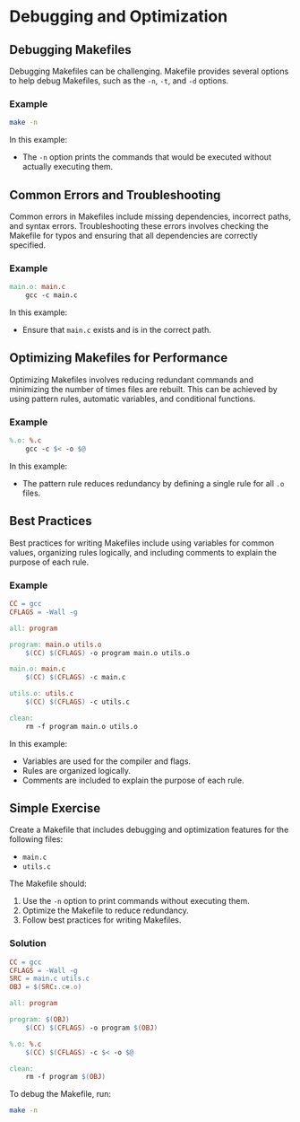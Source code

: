 # Debugging and Optimization

## Debugging Makefiles
Debugging Makefiles can be challenging. Makefile provides several options to help debug Makefiles, such as the `-n`, `-t`, and `-d` options.

### Example
```sh
make -n
```

In this example:
- The `-n` option prints the commands that would be executed without actually executing them.

## Common Errors and Troubleshooting
Common errors in Makefiles include missing dependencies, incorrect paths, and syntax errors. Troubleshooting these errors involves checking the Makefile for typos and ensuring that all dependencies are correctly specified.

### Example
```makefile
main.o: main.c
    gcc -c main.c
```

In this example:
- Ensure that `main.c` exists and is in the correct path.

## Optimizing Makefiles for Performance
Optimizing Makefiles involves reducing redundant commands and minimizing the number of times files are rebuilt. This can be achieved by using pattern rules, automatic variables, and conditional functions.

### Example
```makefile
%.o: %.c
    gcc -c $< -o $@
```

In this example:
- The pattern rule reduces redundancy by defining a single rule for all `.o` files.

## Best Practices
Best practices for writing Makefiles include using variables for common values, organizing rules logically, and including comments to explain the purpose of each rule.

### Example
```makefile
CC = gcc
CFLAGS = -Wall -g

all: program

program: main.o utils.o
    $(CC) $(CFLAGS) -o program main.o utils.o

main.o: main.c
    $(CC) $(CFLAGS) -c main.c

utils.o: utils.c
    $(CC) $(CFLAGS) -c utils.c

clean:
    rm -f program main.o utils.o
```

In this example:
- Variables are used for the compiler and flags.
- Rules are organized logically.
- Comments are included to explain the purpose of each rule.

## Simple Exercise
Create a Makefile that includes debugging and optimization features for the following files:
- `main.c`
- `utils.c`

The Makefile should:
1. Use the `-n` option to print commands without executing them.
2. Optimize the Makefile to reduce redundancy.
3. Follow best practices for writing Makefiles.

### Solution
```makefile
CC = gcc
CFLAGS = -Wall -g
SRC = main.c utils.c
OBJ = $(SRC:.c=.o)

all: program

program: $(OBJ)
    $(CC) $(CFLAGS) -o program $(OBJ)

%.o: %.c
    $(CC) $(CFLAGS) -c $< -o $@

clean:
    rm -f program $(OBJ)
```

To debug the Makefile, run:
```sh
make -n
```

